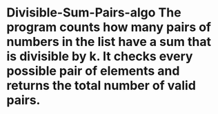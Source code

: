 # Divisible-Sum-Pairs-algo The program counts how many pairs of numbers in the list have a sum that is divisible by k. It checks every possible pair of elements and returns the total number of valid pairs.
